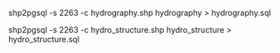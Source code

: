 shp2pgsql -s 2263 -c hydrography.shp hydrography > hydrography.sql

shp2pgsql -s 2263 -c hydro_structure.shp hydro_structure > hydro_structure.sql